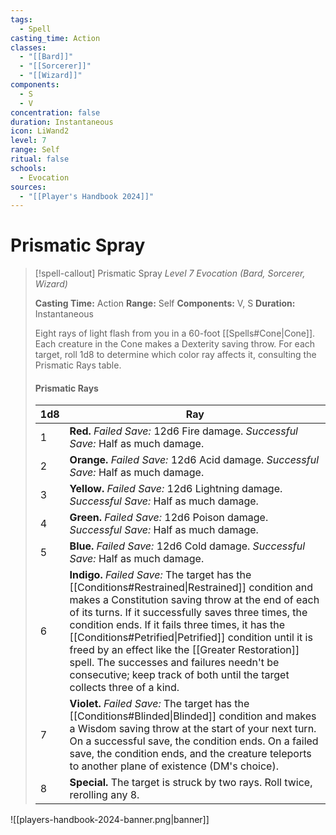 ```yaml
---
tags:
  - Spell
casting_time: Action
classes:
  - "[[Bard]]"
  - "[[Sorcerer]]"
  - "[[Wizard]]"
components:
  - S
  - V
concentration: false
duration: Instantaneous
icon: LiWand2
level: 7
range: Self
ritual: false
schools:
  - Evocation
sources:
  - "[[Player's Handbook 2024]]"
---
```


# Prismatic Spray

>[!spell-callout] Prismatic Spray
>_Level 7 Evocation (Bard, Sorcerer, Wizard)_
>
>**Casting Time:** Action
>**Range:** Self
>**Components:** V, S
>**Duration:** Instantaneous
>
>Eight rays of light flash from you in a 60-foot [[Spells#Cone\|Cone]]. Each creature in the Cone makes a Dexterity saving throw. For each target, roll 1d8 to determine which color ray affects it, consulting the Prismatic Rays table.
>
>#### Prismatic Rays
>
>|1d8|Ray|
>|---|---|
>|1|**Red.** _Failed Save:_ 12d6 Fire damage. _Successful Save:_ Half as much damage.|
>|2|**Orange.** _Failed Save:_ 12d6 Acid damage. _Successful Save:_ Half as much damage.|
>|3|**Yellow.** _Failed Save:_ 12d6 Lightning damage. _Successful Save:_ Half as much damage.|
>|4|**Green.** _Failed Save:_ 12d6 Poison damage. _Successful Save:_ Half as much damage.|
>|5|**Blue.** _Failed Save:_ 12d6 Cold damage. _Successful Save:_ Half as much damage.|
>|6|**Indigo.** _Failed Save:_ The target has the [[Conditions#Restrained\|Restrained]] condition and makes a Constitution saving throw at the end of each of its turns. If it successfully saves three times, the condition ends. If it fails three times, it has the [[Conditions#Petrified\|Petrified]] condition until it is freed by an effect like the [[Greater Restoration]] spell. The successes and failures needn't be consecutive; keep track of both until the target collects three of a kind.|
>|7|**Violet.** _Failed Save:_ The target has the [[Conditions#Blinded\|Blinded]] condition and makes a Wisdom saving throw at the start of your next turn. On a successful save, the condition ends. On a failed save, the condition ends, and the creature teleports to another plane of existence (DM's choice).|
>|8|**Special.** The target is struck by two rays. Roll twice, rerolling any 8.|

![[players-handbook-2024-banner.png|banner]]
